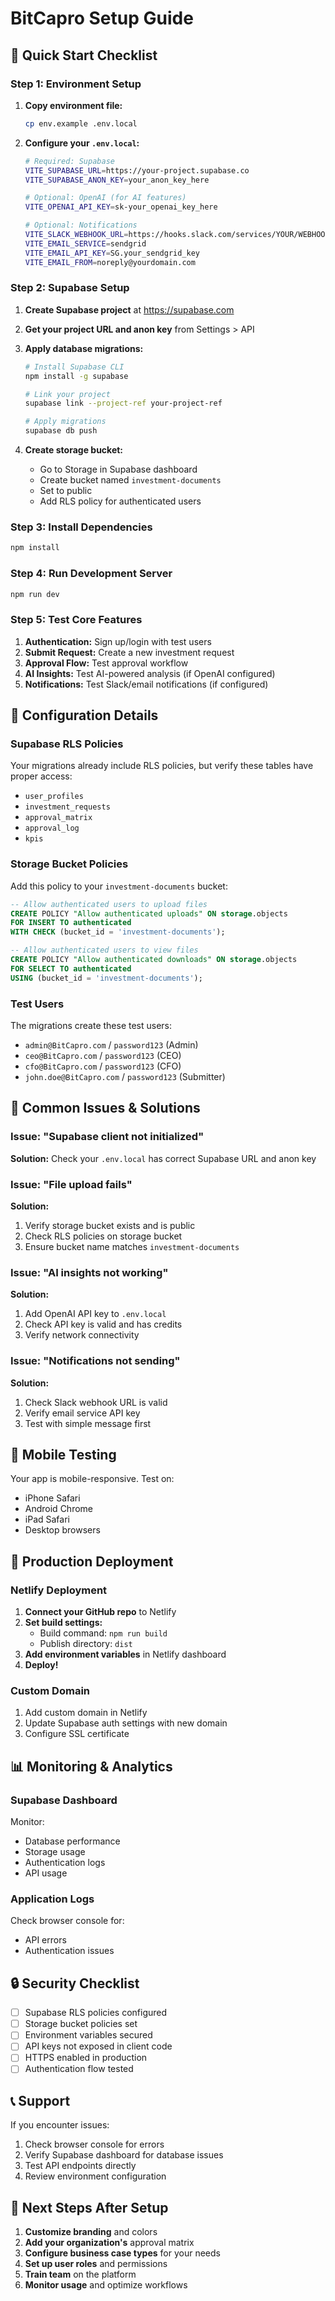 # BitCapro Setup Guide

## 🚀 Quick Start Checklist

### Step 1: Environment Setup

1. **Copy environment file:**

   ```bash
   cp env.example .env.local
   ```

2. **Configure your `.env.local`:**

   ```bash
   # Required: Supabase
   VITE_SUPABASE_URL=https://your-project.supabase.co
   VITE_SUPABASE_ANON_KEY=your_anon_key_here

   # Optional: OpenAI (for AI features)
   VITE_OPENAI_API_KEY=sk-your_openai_key_here

   # Optional: Notifications
   VITE_SLACK_WEBHOOK_URL=https://hooks.slack.com/services/YOUR/WEBHOOK/URL
   VITE_EMAIL_SERVICE=sendgrid
   VITE_EMAIL_API_KEY=SG.your_sendgrid_key
   VITE_EMAIL_FROM=noreply@yourdomain.com
   ```

### Step 2: Supabase Setup

1. **Create Supabase project** at https://supabase.com
2. **Get your project URL and anon key** from Settings > API
3. **Apply database migrations:**

   ```bash
   # Install Supabase CLI
   npm install -g supabase

   # Link your project
   supabase link --project-ref your-project-ref

   # Apply migrations
   supabase db push
   ```

4. **Create storage bucket:**
   - Go to Storage in Supabase dashboard
   - Create bucket named `investment-documents`
   - Set to public
   - Add RLS policy for authenticated users

### Step 3: Install Dependencies

```bash
npm install
```

### Step 4: Run Development Server

```bash
npm run dev
```

### Step 5: Test Core Features

1. **Authentication:** Sign up/login with test users
2. **Submit Request:** Create a new investment request
3. **Approval Flow:** Test approval workflow
4. **AI Insights:** Test AI-powered analysis (if OpenAI configured)
5. **Notifications:** Test Slack/email notifications (if configured)

## 🔧 Configuration Details

### Supabase RLS Policies

Your migrations already include RLS policies, but verify these tables have proper access:

- `user_profiles`
- `investment_requests`
- `approval_matrix`
- `approval_log`
- `kpis`

### Storage Bucket Policies

Add this policy to your `investment-documents` bucket:

```sql
-- Allow authenticated users to upload files
CREATE POLICY "Allow authenticated uploads" ON storage.objects
FOR INSERT TO authenticated
WITH CHECK (bucket_id = 'investment-documents');

-- Allow authenticated users to view files
CREATE POLICY "Allow authenticated downloads" ON storage.objects
FOR SELECT TO authenticated
USING (bucket_id = 'investment-documents');
```

### Test Users

The migrations create these test users:

- `admin@BitCapro.com` / `password123` (Admin)
- `ceo@BitCapro.com` / `password123` (CEO)
- `cfo@BitCapro.com` / `password123` (CFO)
- `john.doe@BitCapro.com` / `password123` (Submitter)

## 🚨 Common Issues & Solutions

### Issue: "Supabase client not initialized"

**Solution:** Check your `.env.local` has correct Supabase URL and anon key

### Issue: "File upload fails"

**Solution:**

1. Verify storage bucket exists and is public
2. Check RLS policies on storage bucket
3. Ensure bucket name matches `investment-documents`

### Issue: "AI insights not working"

**Solution:**

1. Add OpenAI API key to `.env.local`
2. Check API key is valid and has credits
3. Verify network connectivity

### Issue: "Notifications not sending"

**Solution:**

1. Check Slack webhook URL is valid
2. Verify email service API key
3. Test with simple message first

## 📱 Mobile Testing

Your app is mobile-responsive. Test on:

- iPhone Safari
- Android Chrome
- iPad Safari
- Desktop browsers

## 🚀 Production Deployment

### Netlify Deployment

1. **Connect your GitHub repo** to Netlify
2. **Set build settings:**
   - Build command: `npm run build`
   - Publish directory: `dist`
3. **Add environment variables** in Netlify dashboard
4. **Deploy!**

### Custom Domain

1. Add custom domain in Netlify
2. Update Supabase auth settings with new domain
3. Configure SSL certificate

## 📊 Monitoring & Analytics

### Supabase Dashboard

Monitor:

- Database performance
- Storage usage
- Authentication logs
- API usage

### Application Logs

Check browser console for:

- API errors
- Authentication issues

## 🔒 Security Checklist

- [ ] Supabase RLS policies configured
- [ ] Storage bucket policies set
- [ ] Environment variables secured
- [ ] API keys not exposed in client code
- [ ] HTTPS enabled in production
- [ ] Authentication flow tested

## 📞 Support

If you encounter issues:

1. Check browser console for errors
2. Verify Supabase dashboard for database issues
3. Test API endpoints directly
4. Review environment configuration

## 🎯 Next Steps After Setup

1. **Customize branding** and colors
2. **Add your organization's** approval matrix
3. **Configure business case types** for your needs
4. **Set up user roles** and permissions
5. **Train team** on the platform
6. **Monitor usage** and optimize workflows
